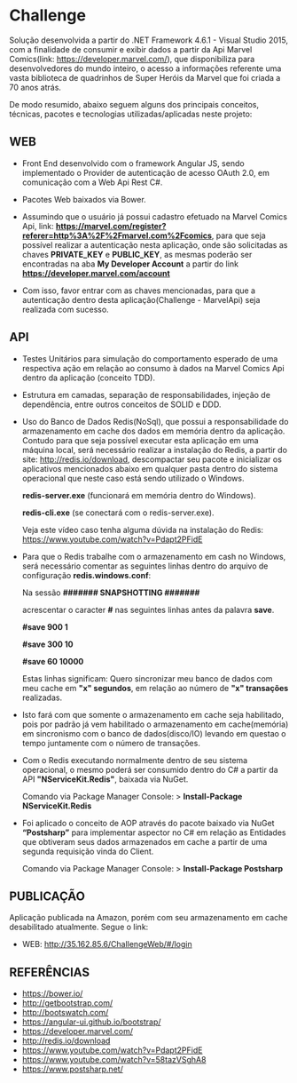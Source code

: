 # Challenge

Solução desenvolvida a partir do .NET Framework 4.6.1 - Visual Studio 2015, com a finalidade de consumir e exibir dados a partir da Api Marvel Comics(link: https://developer.marvel.com/), que disponibiliza para desenvolvedores do mundo inteiro, o acesso a informações referente uma vasta biblioteca de quadrinhos de Super Heróis da Marvel que foi criada a 70 anos atrás.

De modo resumido, abaixo seguem alguns dos principais conceitos, técnicas, pacotes e tecnologias utilizadas/aplicadas neste projeto: 

## WEB

- Front End desenvolvido com o framework Angular JS, sendo implementado o Provider de autenticação de acesso OAuth 2.0, em comunicação com a Web Api Rest C#. 

- Pacotes Web baixados via Bower.

- Assumindo que o usuário já possui cadastro efetuado na Marvel Comics Api, link: **https://marvel.com/register?referer=http%3A%2F%2Fmarvel.com%2Fcomics**, para que seja possível realizar a autenticação nesta aplicação, onde são solicitadas as chaves **PRIVATE_KEY** e **PUBLIC_KEY**, as mesmas poderão ser encontradas
na aba **My Developer Account** a partir do link **https://developer.marvel.com/account**

- Com isso, favor entrar com as chaves mencionadas, para que a autenticação dentro desta aplicação(Challenge - MarvelApi) seja realizada com sucesso.
	
## API
		
- Testes Unitários para simulação do comportamento esperado de uma respectiva ação em relação ao consumo à dados na Marvel Comics Api dentro da aplicação (conceito TDD).

- Estrutura em camadas, separação de responsabilidades, injeção de dependência, entre outros conceitos de SOLID e DDD.

- Uso do Banco de Dados Redis(NoSql), que possui a responsabilidade do armazenamento em cache dos dados em memória dentro da aplicação. Contudo para que seja possível executar esta aplicação em uma máquina local, será necessário realizar a instalação do Redis, a partir do site: http://redis.io/download, descompactar seu pacote e inicializar os aplicativos mencionados abaixo em qualquer pasta dentro do sistema operacional que neste caso está sendo utilizado o Windows.
	
	**redis-server.exe** (funcionará em memória dentro do Windows).
	
	**redis-cli.exe** (se conectará com o redis-server.exe).
	
	Veja este vídeo caso tenha alguma dúvida na instalação do Redis: https://www.youtube.com/watch?v=Pdapt2PFidE
	
- Para que o Redis trabalhe com o armazenamento em cash no Windows, será necessário comentar as seguintes linhas dentro do arquivo de configuração **redis.windows.conf**:
 
	Na sessão **####### SNAPSHOTTING #######** 
	
	acrescentar o caracter **#** nas seguintes linhas antes da palavra **save**.
	
	**#save 900 1**
	
	**#save 300 10**
	
	**#save 60 10000**
	
	Estas linhas significam: Quero sincronizar meu banco de dados com meu cache em **"x" segundos**, em relação ao número de **"x" transações** realizadas. 
	
- Isto fará com que somente o armazenamento em cache seja habilitado, pois por padrão já vem habilitado o armazenamento em cache(memória) em sincronismo com o banco de dados(disco/IO) levando em questao o tempo juntamente com o número de transações. 

- Com o Redis executando normalmente dentro de seu sistema operacional, o mesmo poderá ser consumido dentro do C# a partir da API **"NServiceKit.Redis"**, baixada via NuGet.

	Comando via Package Manager Console: > **Install-Package NServiceKit.Redis**
	
- Foi aplicado o conceito de AOP através do pacote baixado via NuGet **“Postsharp”** para implementar aspector no C# em relação as Entidades que obtiveram seus dados armazenados em cache a partir de uma segunda requisição vinda do Client.

	Comando via Package Manager Console: > **Install-Package Postsharp**

## PUBLICAÇÃO

Aplicação publicada na Amazon, porém com seu armazenamento em cache desabilitado atualmente. Segue o link:

- WEB: http://35.162.85.6/ChallengeWeb/#/login

## REFERÊNCIAS

- https://bower.io/
- http://getbootstrap.com/
- http://bootswatch.com/
- https://angular-ui.github.io/bootstrap/
- https://developer.marvel.com/
- http://redis.io/download
- https://www.youtube.com/watch?v=Pdapt2PFidE
- https://www.youtube.com/watch?v=58tazVSghA8
- https://www.postsharp.net/
